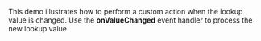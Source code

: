 This demo illustrates how to&nbsp;perform a&nbsp;custom action when the lookup value is&nbsp;changed. Use the **onValueChanged** event handler to&nbsp;process the new lookup value.